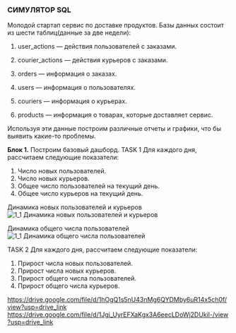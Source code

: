 ### СИМУЛЯТОР SQL
Молодой стартап  сервис по доставке продуктов. Базы данных состоит из шести таблиц(данные за две недели):

1. user_actions — действия пользователей с заказами. 

2. courier_actions — действия курьеров с заказами.

3. orders — информация о заказах.

4. users — информация о пользователях.

5. couriers — информация о курьерах.

6. products — информация о товарах, которые доставляет сервис.


Используя эти данные построим различные отчеты и графики, что бы выявить 
какие-то проблемы.

**Блок 1.** Построим базовый дашборд.
TASK 1
Для каждого дня, рассчитаем следующие показатели:

1. Число новых пользователей.
2. Число новых курьеров.
3. Общее число пользователей на текущий день.
4. Общее число курьеров на текущий день.

Динамика новых пользователей и курьеров
![1_1 Динамика новых пользователей и курьеров](https://github.com/TODUR8/SQL/assets/156222635/e63d5f1e-1945-4fb0-bcba-f744a62acae3)

Динамика общего числа пользователей
![1_1 Динамика общего числа пользователей](https://github.com/TODUR8/SQL/assets/156222635/8eba2712-a550-4151-8791-53971accc388)


TASK 2
Для каждого дня, рассчитаем следующие показатели:

1. Прирост числа новых пользователей.
2. Прирост числа новых курьеров.
3. Прирост общего числа пользователей.
4. Прирост общего числа курьеров.


https://drive.google.com/file/d/1hOgQ1s5nU43nMg6QYDMby6uR14x5ch0f/view?usp=drive_link
https://drive.google.com/file/d/1Jgj_UyrEFXaKgx3A6eecLDoWj2DUkil-/view?usp=drive_link

